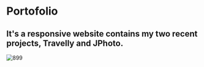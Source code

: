 # Portofolio
## It's a responsive website contains my two recent projects, Travelly and JPhoto.

![899](https://user-images.githubusercontent.com/73476497/97699305-3f823000-1aed-11eb-86c2-4ed14334e9b4.gif)
